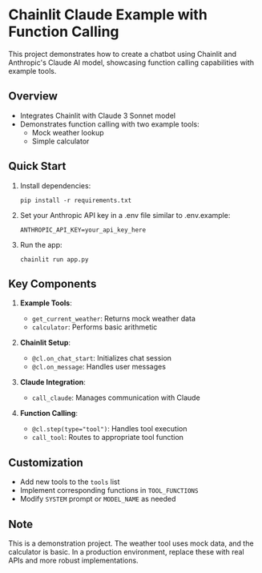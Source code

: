 # Chainlit Claude Example with Function Calling

This project demonstrates how to create a chatbot using Chainlit and Anthropic's Claude AI model, showcasing function calling capabilities with example tools.

## Overview

- Integrates Chainlit with Claude 3 Sonnet model
- Demonstrates function calling with two example tools:
  - Mock weather lookup
  - Simple calculator

## Quick Start

1. Install dependencies:
   ```
   pip install -r requirements.txt
   ```

2. Set your Anthropic API key in a .env file similar to .env.example:
   ```
   ANTHROPIC_API_KEY=your_api_key_here
   ```

3. Run the app:
   ```
   chainlit run app.py
   ```

## Key Components

1. **Example Tools**:
   - `get_current_weather`: Returns mock weather data
   - `calculator`: Performs basic arithmetic

2. **Chainlit Setup**:
   - `@cl.on_chat_start`: Initializes chat session
   - `@cl.on_message`: Handles user messages

3. **Claude Integration**:
   - `call_claude`: Manages communication with Claude

4. **Function Calling**:
   - `@cl.step(type="tool")`: Handles tool execution
   - `call_tool`: Routes to appropriate tool function

## Customization

- Add new tools to the `tools` list
- Implement corresponding functions in `TOOL_FUNCTIONS`
- Modify `SYSTEM` prompt or `MODEL_NAME` as needed

## Note

This is a demonstration project. The weather tool uses mock data, and the calculator is basic. In a production environment, replace these with real APIs and more robust implementations.